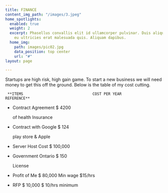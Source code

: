 ```yaml
---
title: FINANCE
content_img_path: "/images/3.jpeg"
home_spotlights:
  enabled: true
  weight: 2
  excerpt: Phasellus convallis elit id ullamcorper pulvinar. Duis aliquam turpis mauris,
    eu ultricies erat malesuada quis. Aliquam dapibus.
  home_img:
    path: images/pic02.jpg
    data_position: top center
    url: "#"
layout: page

---
```

Startups are high risk, high gain game. To start a new business we will need money to get this off the ground. Below is the table of my cost cutting.

     **ITEMS                               COST PER YEAR              REFERENCE**

* Contract Agreement           $ 4200

  of health Insurance
* Contract with Google         $ 124

  play store & Apple
* Server Host Cost                $ 100,000
* Government Ontario          $ 150

  License 
* Profit of Me                        $ 80,000                             Min wage $15/hrs
* RFP                                     $ 10,000                            $ 10/hrs minimum